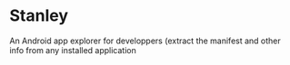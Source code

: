 Stanley
=======

An Android app explorer for developpers (extract the manifest and other info from any installed application